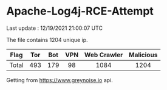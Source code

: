 
# Apache-Log4j-RCE-Attempt

Last update : 12/19/2021 21:00:07 UTC

The file contains 1204 unique ip.

| Flag | Tor | Bot | VPN | Web Crawler | Malicious |
| :-:  | :-: | :-: | :-: | :-:         | :-:       |
| Total| 493  | 179  | 98  | 1084          | 1204        |

Getting from https://www.greynoise.io api.